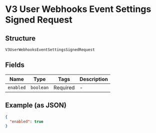 
# V3 User Webhooks Event Settings Signed Request

## Structure

`V3UserWebhooksEventSettingsSignedRequest`

## Fields

| Name | Type | Tags | Description |
|  --- | --- | --- | --- |
| `enabled` | `boolean` | Required | - |

## Example (as JSON)

```json
{
  "enabled": true
}
```

